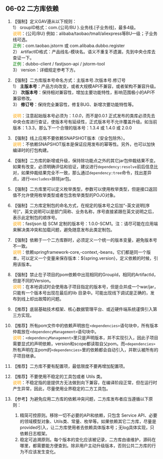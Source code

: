 ## 06-02 二方库依赖  

1. 【强制】定义GAV遵从以下规则：  
1） `G`roupID格式：com.{公司/BU }.业务线.[子业务线]，最多4级。   
<span style="color:orange">说明</span>：{公司/BU} 例如：alibaba/taobao/tmall/aliexpress等BU一级；子业务线可选。   
<span style="color:green">正例</span>：com.taobao.jstorm 或 com.alibaba.dubbo.register
<br>2） `A`rtifactID格式：产品线名-模块名。语义不重复不遗漏，先到中央仓库去查证一下。
<br><span style="color:green">正例</span>：dubbo-client / fastjson-api / jstorm-tool  
3） `V`ersion：详细规定参考下方。 
2. 【强制】二方库版本号命名方式：主版本号.次版本号.修订号  
1） <strong>主版本号</strong>：产品方向改变，或者大规模API不兼容，或者架构不兼容升级。   
2） <strong>次版本号</strong>：保持相对兼容性，增加主要功能特性，影响范围极小的API不兼容修改。  
3） <strong>修订号</strong>：保持完全兼容性，修复BUG、新增次要功能特性等。  
<br><span style="color:orange">说明</span>：注意起始版本号必须为：*1.0.0*，而不是0.0.1   正式发布的类库必须先去中央仓库进行查证，使版本号有延续性，正式版本号不允许覆盖升级。如当前版本：1.3.3，那么下一个合理的版本号：1.3.4 或 1.4.0 或 2.0.0 
3. 【强制】线上应用不要依赖SNAPSHOT版本（安全包除外）。<br>
<span style="color:orange">说明</span>：不依赖SNAPSHOT版本是保证应用发布的幂等性。另外，也可以加快编译时的打包构建。  
4. 【强制】二方库的新增或升级，保持除功能点之外的其它jar包仲裁结果不变。如果有改变，必须明确评估和验证，建议进行`dependency:resolve`前后信息比对，如果仲裁结果完全不一致，那么通过`dependency:tree`命令，找出差异点，进行`<excludes>`排除jar包。 
5. 【强制】二方库里可以定义枚举类型，参数可以使用枚举类型，但是接口返回值不允许使用枚举类型或者包含枚举类型的POJO对象。 
6. 【强制】二方库定制包的命名方式，在规定的版本号之后加“-英文说明[序号]”，英文说明可以是部门简称、业务名称，序号直接紧跟在英文说明之后，表示此定制包的顺序号。
<br><span style="color:orange">说明</span>：fastjson 给 SCM 定制的版本号：1.0.0-SCM1。注：请尽可能在应用端来解决类冲突和加载问题，避免随意发布此类定制包。

7. 【强制】依赖于一个二方库群时，必须定义一个统一的版本变量，避免版本号不一致。 <br>
<span style="color:orange">说明</span>：依赖springframework-core,-context,-beans，它们都是同一个版本，可以定义一个变量来保存版本：${spring.version}，定义依赖的时候，引用该版本。
8. 【强制】禁止在子项目的pom依赖中出现相同的GroupId，相同的ArtifactId，但是不同的Version。
<br><span style="color:orange">说明</span>：在本地调试时会使用各子项目指定的版本号，但是合并成一个war/jar，只能有一个版本号出现在最后的lib
   目录中。可能出现线下调试是正确的，发布到线上却出故障的问题。 
9. 【推荐】底层基础技术框架、核心数据管理平台、或近硬件端系统谨慎引入第三方实现。
10. 【推荐】所有pom文件中的依赖声明放在`<dependencies>`语句块中，所有版本仲裁放在`<dependencyManagement>`语句块中。 
<br><span style="color:orange">说明</span>：`<dependencyManagement>`里只是声明版本，并不实现引入，因此子项目需要显式的声明依赖，version和scope都读取自父pom。而`<dependencies>`所有声明在主pom的`<dependencies>`里的依赖都会自动引入，并默认被所有的子项目继承。 
11. 【推荐】二方库不要有配置项，最低限度不要再增加配置项。 
12. 【推荐】不要使用不稳定的工具包或者 Utils 类。
<br><span style="color:orange">说明</span>：不稳定指的是提供方无法做到向下兼容，在编译阶段正常，但在运行时产生异常，因此，尽量使用业界稳定的二方工具包。

13. 【参考】为避免应用二方库的依赖冲突问题，二方库发布者应当遵循以下原则：
    1. 精简可控原则。移除一切不必要的API和依赖，只包含 Service API、必要的领域模型对象、Utils类、常量、枚举等。如果依赖其它二方库，尽量是provided引入，让二方库使用者去依赖具体版本号；无log具体实现，只依赖日志框架。
    2. 稳定可追溯原则。每个版本的变化应该被记录，二方库由谁维护，源码在哪里，都需要能方便查到。除非用户主动升级版本，否则公共二方库的行为不应该发生变化。  